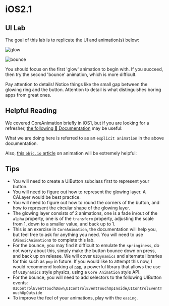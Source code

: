 iOS2.1
============

UI Lab
------------

The goal of this lab is to replicate the UI and animation(s) below:

![glow](http://media.giphy.com/media/AxVvkbUFU8TKvxTXQ4/giphy.gif)

![bounce](http://media.giphy.com/media/AxVvjUDlPrj5qw9jiw/giphy.gif)

You should focus on the first 'glow' animation to begin with. If you succeed, then try the second 'bounce' animation, which is more difficult.

Pay attention to details! Notice things like the small gap between the glowing ring and the button. Attention to detail is what distinguishes boring apps from great ones.

Helpful Reading
------------

We covered CoreAnimation briefly in iOS1, but if you are looking for a refresher, [the following  Documentation](https://developer.apple.com/library/ios/documentation/Cocoa/Conceptual/CoreAnimation_guide/CreatingBasicAnimations/CreatingBasicAnimations.html#//apple_ref/doc/uid/TP40004514-CH3-SW3) may be useful:

What we are doing here is referred to as an `explicit animation` in the above documentation.

Also, [this `objc.io` article](http://www.objc.io/issue-12/animations-explained.html) on animation will be extremely helpful:

Tips
------------

- You will need to create a UIButton subclass first to represent your button. 
- You will need to figure out how to represent the glowing layer. A CALayer would be best practice.
- You will need to figure out how to round the corners of the button, and how to represent the circular shape of the glowing layer.
- The glowing layer consists of 2 animations, one is a fade in/out of the `alpha` property, one is of the `transform` property, adjusting the scale from 1, down to a smaller value, and back up to 1.
- This is an exercise in `CoreAnimation`, the documentation will help you, but feel free to ask for anything you need. You will need to use `CABasicAnimation`s to complete this lab.
- For the bounce, you may find it difficult to emulate the `springiness`, do not worry about this, simply make the button bounce down on press, and back up on release. We will cover `UIDynamics` and alternate libraries for this such as `pop` in future. If you would like to attempt this now, I would recommend looking at [`pop`](https://github.com/facebook/pop), a powerful library that allows the use of `UIDynamics` style physics, using a `Core Animation` style API.
- For the bounce, you will need to add selectors to the following UIButton events: `UIControlEventTouchDown`,`UIControlEventTouchUpInside`,`UIControlEventTouchUpOutside`
- To improve the feel of your animations, play with the `easing`.

